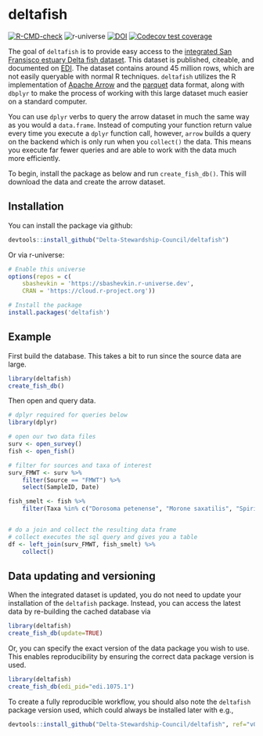 
# deltafish

<!-- badges: start -->
  [![R-CMD-check](https://github.com/Delta-Stewardship-Council/deltafish/workflows/R-CMD-check/badge.svg)](https://github.com/Delta-Stewardship-Council/deltafish/actions)
  ![r-universe](https://sbashevkin.r-universe.dev/badges/deltafish)
  [![DOI](https://zenodo.org/badge/DOI/10.5281/zenodo.6484440.svg)](https://doi.org/10.5281/zenodo.6484440)
[![Codecov test coverage](https://codecov.io/gh/Delta-Stewardship-Council/deltafish/branch/main/graph/badge.svg)](https://app.codecov.io/gh/Delta-Stewardship-Council/deltafish?branch=main)
<!-- badges: end -->

The goal of `deltafish` is to provide easy access to the [integrated San Fransisco estuary Delta fish dataset](https://portal.edirepository.org/nis/mapbrowse?scope=edi&identifier=1075&revision=1). This dataset is published, citeable, and documented on [EDI](https://portal.edirepository.org/nis/mapbrowse?scope=edi&identifier=1075&revision=1). The dataset contains around 45 million rows, which are not easily queryable with normal R techniques. `deltafish` utilizes the R implementation of [Apache Arrow](https://arrow.apache.org/docs/r/) and the [parquet](https://parquet.apache.org/documentation/latest/) data format, along with `dbplyr` to make the process of working with this large dataset much easier on a standard computer. 

You can use `dplyr` verbs to query the arrow dataset in much the same way as you would a `data.frame`. Instead of computing your function return value every time you execute a `dplyr` function call, however, `arrow` builds a query on the backend which is only run when you `collect()` the data. This means you execute far fewer queries and are able to work with the data much more efficiently.

To begin, install the package as below and run `create_fish_db()`. This will download the data and create the arrow dataset.

## Installation

You can install the package via github:
``` r
devtools::install_github("Delta-Stewardship-Council/deltafish")
```

Or via r-universe:

``` r
# Enable this universe
options(repos = c(
    sbashevkin = 'https://sbashevkin.r-universe.dev',
    CRAN = 'https://cloud.r-project.org'))

# Install the package
install.packages('deltafish')
```

## Example

First build the database. This takes a bit to run since the source data are large.

``` r
library(deltafish)
create_fish_db()
```

Then open and query data.

```r
# dplyr required for queries below
library(dplyr)

# open our two data files
surv <- open_survey()
fish <- open_fish()

# filter for sources and taxa of interest
surv_FMWT <- surv %>% 
    filter(Source == "FMWT") %>% 
    select(SampleID, Date)

fish_smelt <- fish %>% 
    filter(Taxa %in% c("Dorosoma petenense", "Morone saxatilis", "Spirinchus thaleichthys"))


# do a join and collect the resulting data frame
# collect executes the sql query and gives you a table
df <- left_join(surv_FMWT, fish_smelt) %>% 
    collect() 

```

## Data updating and versioning

When the integrated dataset is updated, you do not need to update your installation of the `deltafish` package. Instead, you can access the latest data by re-building the cached database via 

``` r
library(deltafish)
create_fish_db(update=TRUE)
```

Or, you can specify the exact version of the data package you wish to use. This enables reproducibility by ensuring the correct data package version is used. 

``` r
library(deltafish)
create_fish_db(edi_pid="edi.1075.1")
```

To create a fully reproducible workflow, you should also note the `deltafish` package version used, which could always be installed later with e.g.,

``` r
devtools::install_github("Delta-Stewardship-Council/deltafish", ref="v0.2.0")
```